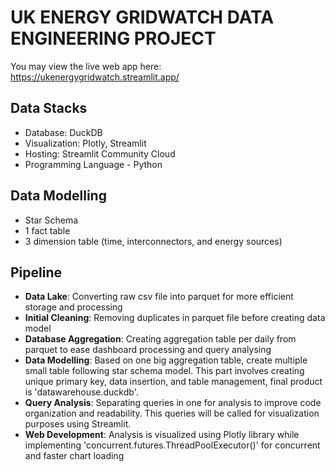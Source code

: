 # **UK ENERGY GRIDWATCH DATA ENGINEERING PROJECT**

You may view the live web app here: https://ukenergygridwatch.streamlit.app/

## Data Stacks
- Database: DuckDB
- Visualization: Plotly, Streamlit
- Hosting: Streamlit Community Cloud
- Programming Language - Python

## Data Modelling
- Star Schema
- 1 fact table 
- 3 dimension table (time, interconnectors, and energy sources)


## Pipeline
- **Data Lake**: Converting raw csv file into parquet for more efficient storage and processing
- **Initial Cleaning**: Removing duplicates in parquet file before creating data model
- **Database Aggregation**: Creating aggregation table per daily from parquet to ease dashboard processing and query analysing
- **Data Modelling**: Based on one big aggregation table, create multiple small table following star schema model. This part involves creating unique primary key, data insertion, and table management, final product is 'datawarehouse.duckdb'.
- **Query Analysis**: Separating queries in one for analysis to improve code organization and readability. This queries will be called for visualization purposes using Streamlit.
- **Web Development**: Analysis is visualized using Plotly library while implementing 'concurrent.futures.ThreadPoolExecutor()' for concurrent and faster chart loading

